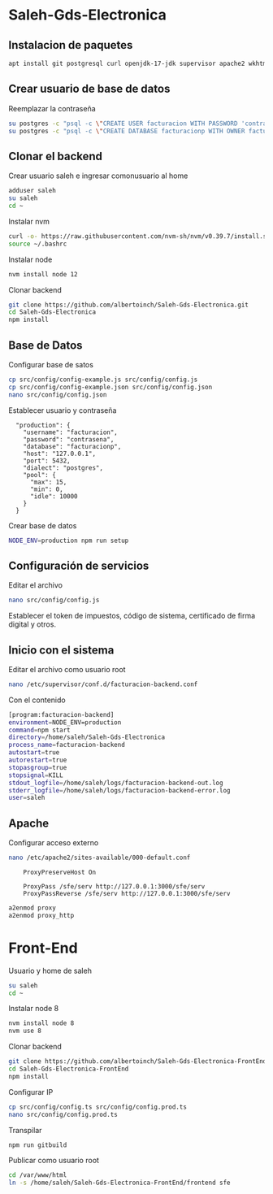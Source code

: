 # Saleh-Gds-Electronica

## Instalacion de paquetes

```sh
apt install git postgresql curl openjdk-17-jdk supervisor apache2 wkhtmltopdf
```

## Crear usuario de base de datos

Reemplazar la contraseña
```sh
su postgres -c "psql -c \"CREATE USER facturacion WITH PASSWORD 'contrasena';\""
su postgres -c "psql -c \"CREATE DATABASE facturacionp WITH OWNER facturacion;\""
```

## Clonar el backend

Crear usuario saleh e ingresar comonusuario al home
```sh
adduser saleh
su saleh
cd ~
```

Instalar nvm
```sh
curl -o- https://raw.githubusercontent.com/nvm-sh/nvm/v0.39.7/install.sh | bash
source ~/.bashrc
```

Instalar node
```sh
nvm install node 12
```

Clonar backend
```sh
git clone https://github.com/albertoinch/Saleh-Gds-Electronica.git
cd Saleh-Gds-Electronica
npm install
```

## Base de Datos

Configurar base de satos
```sh
cp src/config/config-example.js src/config/config.js
cp src/config/config-example.json src/config/config.json
nano src/config/config.json
```

Establecer usuario y contraseña
```
  "production": {
    "username": "facturacion",
    "password": "contrasena",
    "database": "facturacionp",
    "host": "127.0.0.1",
    "port": 5432, 
    "dialect": "postgres",
    "pool": {
      "max": 15,
      "min": 0,
      "idle": 10000
    }
  }
```

Crear base de datos
```sh
NODE_ENV=production npm run setup
```

## Configuración de servicios

Editar el archivo
```sh
nano src/config/config.js
```

Establecer el token de impuestos, código de sistema, certificado de firma digital y otros.

## Inicio con el sistema

Editar el archivo como usuario root
```sh
nano /etc/supervisor/conf.d/facturacion-backend.conf
```

Con el contenido
```sh
[program:facturacion-backend]
environment=NODE_ENV=production
command=npm start 
directory=/home/saleh/Saleh-Gds-Electronica
process_name=facturacion-backend
autostart=true
autorestart=true 
stopasgroup=true
stopsignal=KILL 
stdout_logfile=/home/saleh/logs/facturacion-backend-out.log 
stderr_logfile=/home/saleh/logs/facturacion-backend-error.log 
user=saleh
```

## Apache

Configurar acceso externo
```sh
nano /etc/apache2/sites-available/000-default.conf
```

```
    ProxyPreserveHost On

    ProxyPass /sfe/serv http://127.0.0.1:3000/sfe/serv
    ProxyPassReverse /sfe/serv http://127.0.0.1:3000/sfe/serv
```

```sh
a2enmod proxy
a2enmod proxy_http
```

# Front-End

Usuario y home de saleh
```sh
su saleh
cd ~
```

Instalar node 8
```sh
nvm install node 8
nvm use 8
```

Clonar backend
```sh
git clone https://github.com/albertoinch/Saleh-Gds-Electronica-FrontEnd.git
cd Saleh-Gds-Electronica-FrontEnd
npm install
```

Configurar IP
```sh
cp src/config/config.ts src/config/config.prod.ts
nano src/config/config.prod.ts
```

Transpilar
```sh
npm run gitbuild
```

Publicar como usuario root
```sh
cd /var/www/html
ln -s /home/saleh/Saleh-Gds-Electronica-FrontEnd/frontend sfe
```

